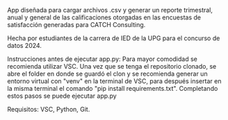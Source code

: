 App diseñada para cargar archivos .csv
y generar un reporte trimestral, anual y general
de las calificaciones otorgadas en las encuestas
de satisfacción generadas para CATCH Consulting.

Hecha por estudiantes de la carrera de IED  de la 
UPG para el concurso de datos 2024.

Instrucciones antes de ejecutar app.py: 
Para mayor comodidad se recomienda utilizar VSC.
Una vez que se tenga el repositorio clonado, se abre el folder en donde se guardó el clon y se recomienda generar un entorno virtual con "venv" en la terminal de VSC, para después insertar en la misma terminal el comando "pip install requirements.txt". Completando estos pasos se puede ejecutar app.py

Requisitos: 
VSC, Python, Git.
